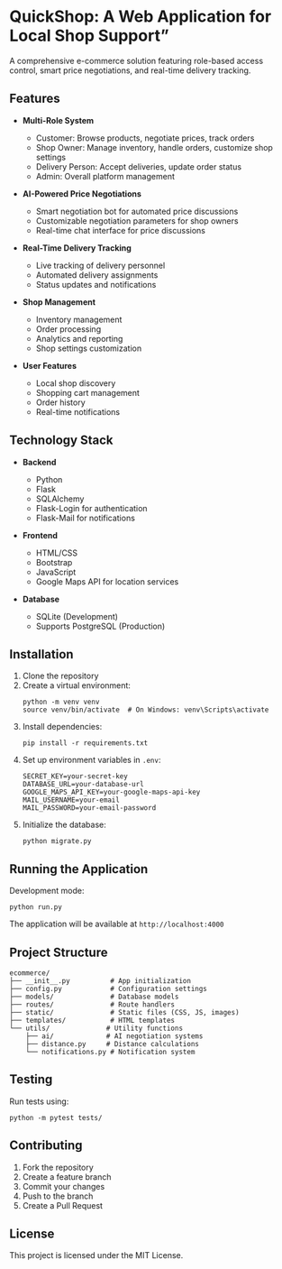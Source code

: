 # QuickShop: A Web Application for Local Shop Support”
A comprehensive e-commerce solution featuring role-based access control, smart price negotiations, and real-time delivery tracking.

## Features

- **Multi-Role System**
  - Customer: Browse products, negotiate prices, track orders
  - Shop Owner: Manage inventory, handle orders, customize shop settings
  - Delivery Person: Accept deliveries, update order status
  - Admin: Overall platform management

- **AI-Powered Price Negotiations**
  - Smart negotiation bot for automated price discussions
  - Customizable negotiation parameters for shop owners
  - Real-time chat interface for price discussions

- **Real-Time Delivery Tracking**
  - Live tracking of delivery personnel
  - Automated delivery assignments
  - Status updates and notifications

- **Shop Management**
  - Inventory management
  - Order processing
  - Analytics and reporting
  - Shop settings customization

- **User Features**
  - Local shop discovery
  - Shopping cart management
  - Order history
  - Real-time notifications

## Technology Stack

- **Backend**
  - Python
  - Flask
  - SQLAlchemy
  - Flask-Login for authentication
  - Flask-Mail for notifications

- **Frontend**
  - HTML/CSS
  - Bootstrap
  - JavaScript
  - Google Maps API for location services

- **Database**
  - SQLite (Development)
  - Supports PostgreSQL (Production)

## Installation

1. Clone the repository
2. Create a virtual environment:
   ```
   python -m venv venv
   source venv/bin/activate  # On Windows: venv\Scripts\activate
   ```
3. Install dependencies:
   ```
   pip install -r requirements.txt
   ```
4. Set up environment variables in `.env`:
   ```
   SECRET_KEY=your-secret-key
   DATABASE_URL=your-database-url
   GOOGLE_MAPS_API_KEY=your-google-maps-api-key
   MAIL_USERNAME=your-email
   MAIL_PASSWORD=your-email-password
   ```
5. Initialize the database:
   ```
   python migrate.py
   ```

## Running the Application

Development mode:
```
python run.py
```
The application will be available at `http://localhost:4000`

## Project Structure

```
ecommerce/
├── __init__.py          # App initialization
├── config.py            # Configuration settings
├── models/              # Database models
├── routes/              # Route handlers
├── static/              # Static files (CSS, JS, images)
├── templates/           # HTML templates
└── utils/              # Utility functions
    ├── ai/             # AI negotiation systems
    ├── distance.py     # Distance calculations
    └── notifications.py # Notification system
```

## Testing

Run tests using:
```
python -m pytest tests/
```

## Contributing

1. Fork the repository
2. Create a feature branch
3. Commit your changes
4. Push to the branch
5. Create a Pull Request

## License


This project is licensed under the MIT License.

